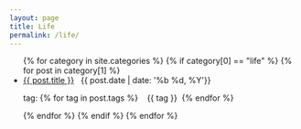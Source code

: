 ```yaml
---
layout: page
title: Life
permalink: /life/
---
```


<ul>
    {% for category in site.categories %}
    	{% if category[0] == "life" %}
			{% for post in category[1] %}
			 <li> 
		    	<a href="{{ post.url }}">{{ post.title }}</a>&nbsp;&nbsp;&nbsp;{{ post.date | date: '%b %d, %Y'}} &nbsp;&nbsp;&nbsp;
		    	<p>tag:
		    	{% for tag in post.tags %}
		    		&nbsp;&nbsp;&nbsp;{{ tag }}&nbsp;
		    	{% endfor %}
		    	</p>
			 </li> 
			 {% endfor %} 
		 {% endif %}
    {% endfor %}
</ul>
